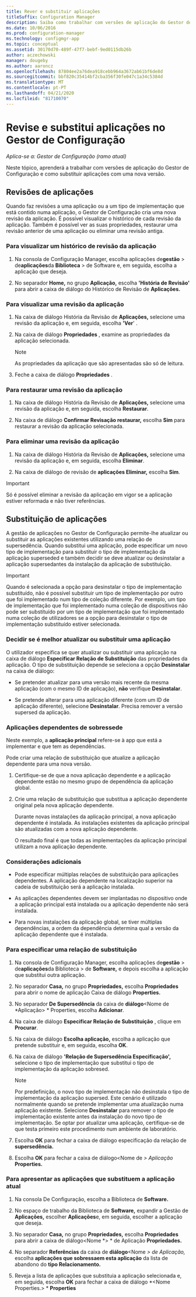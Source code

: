```yaml
---
title: Rever e substituir aplicações
titleSuffix: Configuration Manager
description: Saiba como trabalhar com versões de aplicação do Gestor de Configuração e aplicações de supersede.
ms.date: 10/06/2016
ms.prod: configuration-manager
ms.technology: configmgr-app
ms.topic: conceptual
ms.assetid: 30170d70-489f-47f7-bebf-9ed0115db26b
author: aczechowski
manager: dougeby
ms.author: aaroncz
ms.openlocfilehash: 87804ee2a76dea918cebb964a3672ab61bf6de8d
ms.sourcegitcommit: bbf820c35414bf2cba356f30fe047c1a34c5384d
ms.translationtype: MT
ms.contentlocale: pt-PT
ms.lasthandoff: 04/21/2020
ms.locfileid: "81710070"
---
```

# <a name="revise-and-supersede-applications-in-configuration-manager"></a>Revise e substitui aplicações no Gestor de Configuração

*Aplica-se a: Gestor de Configuração (ramo atual)*

Neste tópico, aprenderá a trabalhar com versões de aplicação do Gestor de Configuração e como substituir aplicações com uma nova versão.  

##  <a name="application-revisions"></a> Revisões de aplicações  
 Quando faz revisões a uma aplicação ou a um tipo de implementação que está contido numa aplicação, o Gestor de Configuração cria uma nova revisão da aplicação. É possível visualizar o histórico de cada revisão da aplicação. Também é possível ver as suas propriedades, restaurar uma revisão anterior de uma aplicação ou eliminar uma revisão antiga.  

### <a name="to-display-an-application-revision-history"></a>Para visualizar um histórico de revisão da aplicação  

1.  Na consola de Configuração Manager, escolha aplicações de**gestão** > de**aplicações**da **Biblioteca** > de Software e, em seguida, escolha a aplicação que deseja.  

3.  No separador **Home,** no grupo **Aplicação,** escolha **'História de Revisão'** para abrir a caixa de diálogo do Histórico de Revisão de **Aplicações.**  

### <a name="to-view-an-application-revision"></a>Para visualizar uma revisão da aplicação  

1.  Na caixa de diálogo História da Revisão de **Aplicações,** selecione uma revisão da aplicação e, em seguida, escolha **'Ver**' .  

2.  Na caixa de diálogo **Propriedades** , examine as propriedades da aplicação selecionada.  

    > [!NOTE]  
    >  As propriedades da aplicação que são apresentadas são só de leitura.  

3.  Feche a caixa de diálogo **Propriedades** .  

### <a name="to-restore-an-application-revision"></a>Para restaurar uma revisão da aplicação  

1.  Na caixa de diálogo História da Revisão de **Aplicações,** selecione uma revisão da aplicação e, em seguida, escolha **Restaurar**.  

2.  Na caixa de diálogo **Confirmar Revisação restaurar,** escolha **Sim** para restaurar a revisão da aplicação selecionada.  

### <a name="to-delete-an-application-revision"></a>Para eliminar uma revisão da aplicação  

1.  Na caixa de diálogo História da Revisão de **Aplicações,** selecione uma revisão da aplicação e, em seguida, escolha **Eliminar**.  

2.  Na caixa de diálogo de revisão de **aplicações Eliminar,** escolha **Sim**.  

> [!IMPORTANT]  
>  Só é possível eliminar a revisão da aplicação em vigor se a aplicação estiver reformada e não tiver referências.  

##  <a name="application-supersedence"></a> Substituição de aplicações  
 A gestão de aplicações no Gestor de Configuração permite-lhe atualizar ou substituir as aplicações existentes utilizando uma relação de supersedência. Quando substitui uma aplicação, pode especificar um novo tipo de implementação para substituir o tipo de implementação da aplicação superseded e também decidir se deve atualizar ou desinstalar a aplicação supersedantes da instalação da aplicação de substituição.  

> [!IMPORTANT]  
>  Quando é selecionada a opção para desinstalar o tipo de implementação substituído, não é possível substituir um tipo de implementação por outro que foi implementado num tipo de coleção diferente.  Por exemplo, um tipo de implementação que foi implementado numa coleção de dispositivos não pode ser substituído por um tipo de implementação que foi implementado numa coleção de utilizadores se a opção para desinstalar o tipo de implementação substituído estiver selecionada.  

### <a name="decide-whether-to-upgrade-or-replace-an-application"></a>Decidir se é melhor atualizar ou substituir uma aplicação  
 O utilizador especifica se quer atualizar ou substituir uma aplicação na caixa de diálogo **Especificar Relação de Substituição** das propriedades da aplicação. O tipo de substituição depende se seleciona a opção **Desinstalar** na caixa de diálogo:  

-   Se pretender atualizar para uma versão mais recente da mesma aplicação (com o mesmo ID de aplicação), **não** verifique **Desinstalar**.  

-   Se pretende alterar para uma aplicação diferente (com um ID de aplicação diferente), selecione **Desinstalar**. Precisa remover a versão supersed da aplicação.  

### <a name="supersede-dependent-applications"></a>Aplicações dependentes de sobressede  
 Neste exemplo, a **aplicação principal** refere-se à app que está a implementar e que tem as dependências.  

 Pode criar uma relação de substituição que atualize a aplicação dependente para uma nova versão.  

1. Certifique-se de que a nova aplicação dependente e a aplicação dependente estão no mesmo grupo de dependência da aplicação global.  

2. Crie uma relação de substituição que substitua a aplicação dependente original pela nova aplicação dependente.  

   Durante novas instalações da aplicação principal, a nova aplicação dependente é instalada. As instalações existentes da aplicação principal são atualizadas com a nova aplicação dependente.  

   O resultado final é que todas as implementações da aplicação principal utilizam a nova aplicação dependente.  

### <a name="further-considerations"></a>Considerações adicionais  

-   Pode especificar múltiplas relações de substituição para aplicações dependentes. A aplicação dependente na localização superior na cadeia de substituição será a aplicação instalada.  

-   As aplicações dependentes devem ser implantadas no dispositivo onde a aplicação principal está instalada ou a aplicação dependente não será instalada.  

-   Para novas instalações da aplicação global, se tiver múltiplas dependências, a ordem da dependência determina qual a versão da aplicação dependente que é instalada.  

### <a name="to-specify-a-supersedence-relationship"></a>Para especificar uma relação de substituição  

1.  Na consola de Configuração Manager, escolha aplicações de**gestão** > de**aplicações**da Biblioteca > de **Software,** e depois escolha a aplicação que substitui outra aplicação.  

3.  No separador **Casa,** no grupo **Propriedades,** escolha **Propriedades** para abrir o nome de aplicação Caixa de diálogo **Properties.**  

4.  No separador **De Supersedência** da caixa de **diálogo**<Nome de *Aplicação\> * Properties, escolha **Adicionar**.  

5.  Na caixa de diálogo **Especificar Relação de Substituição** , clique em **Procurar**.  

6.  Na caixa de diálogo **Escolha aplicação,** escolha a aplicação que pretende substituir e, em seguida, escolha **OK**.  

7.  Na caixa de diálogo **'Relação de Supersedência Especificação',** selecione o tipo de implementação que substitui o tipo de implementação da aplicação sobresed.  

    > [!NOTE]  
    >  Por predefinição, o novo tipo de implementação não desinstala o tipo de implementação da aplicação supersed. Este cenário é utilizado normalmente quando se pretende implementar uma atualização numa aplicação existente. Selecione **Desinstalar** para remover o tipo de implementação existente antes da instalação do novo tipo de implementação. Se optar por atualizar uma aplicação, certifique-se de que testa primeiro este procedimento num ambiente de laboratório.  

8.  Escolha **OK** para fechar a caixa de diálogo especificação da relação de **supersedência.**  

9. Escolha **OK** para fechar a caixa de diálogo<Nome de *\> Aplicação* **Properties.**  

### <a name="to-display-applications-that-supersede-the-current-application"></a>Para apresentar as aplicações que substituem a aplicação atual  

1.  Na consola De Configuração, escolha a Biblioteca de **Software.**  

2.  No espaço de trabalho da Biblioteca de **Software,** expandir a Gestão de **Aplicações,** escolher **Aplicações**e, em seguida, escolher a aplicação que deseja.  

3.  No separador **Casa,** no grupo **Propriedades,** escolha **Propriedades** para abrir a caixa de diálogo<Nome *\> * de Aplicação **Propriedades.**  

4.  No separador **Referências** da caixa de **diálogo**<Nome *\> de Aplicação,* escolha **aplicações que sobressaem esta aplicação** da lista de abandono do **tipo Relacionamento.**  

5.  Reveja a lista de aplicações que substituia a aplicação selecionada e, em seguida, escolha **OK** para fechar a caixa de diálogo *<Nome Properties.\> * **Properties**  
